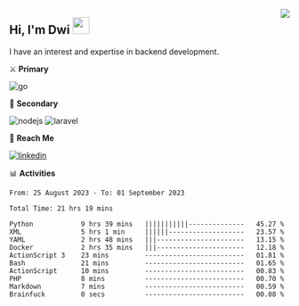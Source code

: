 [<img src="https://komarev.com/ghpvc/?username=masred&color=green&style=flat-square&label=Profile+Views" align="right">](github.com/masred)

## Hi, I'm Dwi <img src="https://raw.githubusercontent.com/MartinHeinz/MartinHeinz/master/wave.gif" width="30px">

I have an interest and expertise in backend development.

⚔️ **Primary**

![go](https://img.shields.io/badge/---?logo=go&label=Golang&style=social)

🔪 **Secondary**

![nodejs](https://img.shields.io/badge/---?logo=node.js&label=Node.js&style=social&logoColor=green)
![laravel](https://img.shields.io/badge/---?logo=laravel&label=Laravel&style=social)

🔗 **Reach Me**

[![linkedin](https://img.shields.io/badge/---?logo=linkedin&label=LinkedIn&style=social)](https://linkedin.com/in/dwifitriyanto)

📊 **Activities**

<!--START_SECTION:waka-->

```all_time
From: 25 August 2023 - To: 01 September 2023

Total Time: 21 hrs 19 mins

Python            9 hrs 39 mins   |||||||||||--------------   45.27 %
XML               5 hrs 1 min     ||||||-------------------   23.57 %
YAML              2 hrs 48 mins   |||----------------------   13.15 %
Docker            2 hrs 35 mins   |||----------------------   12.18 %
ActionScript 3    23 mins         -------------------------   01.81 %
Bash              21 mins         -------------------------   01.65 %
ActionScript      10 mins         -------------------------   00.83 %
PHP               8 mins          -------------------------   00.70 %
Markdown          7 mins          -------------------------   00.59 %
Brainfuck         0 secs          -------------------------   00.08 %
```

<!--END_SECTION:waka-->
